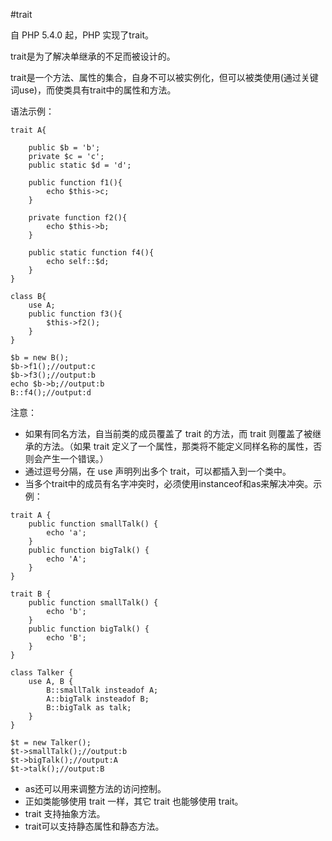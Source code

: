 #trait

自 PHP 5.4.0 起，PHP 实现了trait。

trait是为了解决单继承的不足而被设计的。

trait是一个方法、属性的集合，自身不可以被实例化，但可以被类使用(通过关键词use)，而使类具有trait中的属性和方法。

语法示例：

```
trait A{

	public $b = 'b';
	private $c = 'c';
	public static $d = 'd';
	
	public function f1(){
		echo $this->c;
	}	

	private function f2(){
		echo $this->b;
	}
	
	public static function f4(){
		echo self::$d;
	}
}

class B{
	use A;
	public function f3(){
		$this->f2();
	}
}

$b = new B();
$b->f1();//output:c
$b->f3();//output:b
echo $b->b;//output:b
B::f4();//output:d
```

注意：

- 如果有同名方法，自当前类的成员覆盖了 trait 的方法，而 trait 则覆盖了被继承的方法。（如果 trait 定义了一个属性，那类将不能定义同样名称的属性，否则会产生一个错误。）
- 通过逗号分隔，在 use 声明列出多个 trait，可以都插入到一个类中。
- 当多个trait中的成员有名字冲突时，必须使用instanceof和as来解决冲突。示例：

```
trait A {
    public function smallTalk() {
        echo 'a';
    }
    public function bigTalk() {
        echo 'A';
    }
}

trait B {
    public function smallTalk() {
        echo 'b';
    }
    public function bigTalk() {
        echo 'B';
    }
}

class Talker {
    use A, B {
        B::smallTalk insteadof A;
        A::bigTalk insteadof B;
        B::bigTalk as talk;
    }
}

$t = new Talker();
$t->smallTalk();//output:b
$t->bigTalk();//output:A
$t->talk();//output:B
```

- as还可以用来调整方法的访问控制。
- 正如类能够使用 trait 一样，其它 trait 也能够使用 trait。
- trait 支持抽象方法。
- trait可以支持静态属性和静态方法。

